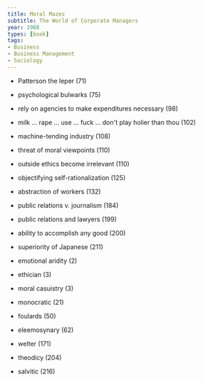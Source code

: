 ```yaml
---
title: Moral Mazes
subtitle: The World of Corporate Managers
year: 1988
types: [book]
tags:
- Business
- Business Management
- Sociology
---
```


- Patterson the leper (71)
- psychological bulwarks (75)
- rely on agencies to make expenditures necessary (98)
- milk ... rape ... use ... fuck ... don't play holier than thou (102)
- machine-tending industry (108)
- threat of moral viewpoints (110)
- outside ethics become irrelevant (110)
- objectifying self-rationalization (125)
- abstraction of workers (132)
- public relations v. journalism (184)
- public relations and lawyers (199)
- ability to accomplish any good (200)
- superiority of Japanese (211)

- emotional aridity (2)
- ethician (3)
- moral casuistry (3)
- monocratic (21)
- foulards (50)
- eleemosynary (62)
- welter (171)
- theodicy (204)
- salvitic (216)
